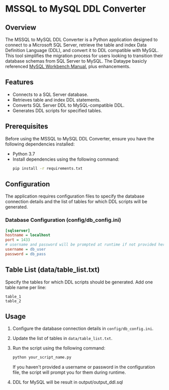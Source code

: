 # MSSQL to MySQL DDL Converter

## Overview

The MSSQL to MySQL DDL Converter is a Python application designed to connect to a Microsoft SQL Server, retrieve the table and index Data Definition Language (DDL), and convert it to DDL compatible with MySQL. This tool simplifies the migration process for users looking to transition their database schemas from SQL Server to MySQL.
The Dataype basicly referenced <a href="https://dev.mysql.com/doc/workbench/en/wb-migration-database-mssql-typemapping.html">MySQL Workbench Manual</a>, plus enhancements.

## Features

- Connects to a SQL Server database.
- Retrieves table and index DDL statements.
- Converts SQL Server DDL to MySQL-compatible DDL.
- Generates DDL scripts for specified tables.

## Prerequisites

Before using the MSSQL to MySQL DDL Converter, ensure you have the following dependencies installed:

- Python 3.7
- Install dependencies using the following command:
  ```bash
  pip install -r requirements.txt

## Configuration

The application requires configuration files to specify the database connection details and the list of tables for which DDL scripts will be generated.

### Database Configuration (config/db_config.ini)
```ini
[sqlserver]
hostname = localhost
port = 1433
# username and password will be prompted at runtime if not provided here
username = db_user
password = db_pass
```

## Table List (data/table_list.txt)
Specify the tables for which DDL scripts should be generated. Add one table name per line:
```plaintext
table_1
table_2
```

## Usage

1. Configure the database connection details in `config/db_config.ini`.
2. Update the list of tables in `data/table_list.txt`.
3. Run the script using the following command:

    ```bash
    python your_script_name.py
    ```

   If you haven't provided a username or password in the configuration file, the script will prompt you for them during runtime.
4. DDL for MySQL will be result in output/output_ddl.sql
